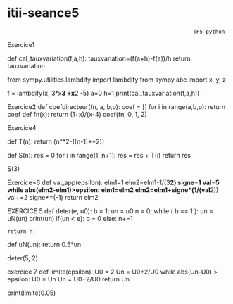 # itii-seance5


                                                               TP5 python

Exercice1


def cal_tauxvariation(f,a,h):
    tauxvariation=(f(a+h)-f(a))/h
    return tauxvariation

from sympy.utilities.lambdify import lambdify
from sympy.abc import x, y, z

f = lambdify(x, 3*x**3 +x**2 -5)
a=0
h=1
print(cal_tauxvariation(f,a,h))


Exercice2
def coefdirecteur(fn, a, b,p):
    coef = []
    for i in range(a,b,p):
        return coef
def fn(x):
return (1+x)/(x-4)
coef(fn, 0, 1, 2)


Exercice4

def T(n):
    return (n**2-((n-1)**2))

def S(n):
    res = 0
    for i in range(1, n+1):
        res = res + T(i)
    return res

S(3)

Exercice¬6
def val_app(epsilon): 
    elm1=1
    elm2=elm1-1/(3**2)
    signe=1
    val=5
    while abs(elm2-elm1)>epsilon:
       elm1=elm2
       elm2=elm1+signe*(1/(val**2))
       val+=2
       signe*=(-1)
    return elm2

EXERCICE 5
 def deter(e, u0):
    b = 1;
    un = u0
    n = 0;
    while ( b == 1 ):
        un = uN(un)
        print(un)
        if(un < e):
            b = 0
        else:
            n+=1

    return n;

def uN(un):
    return 0.5*un

deter(5, 2)

exercice 7
def limite(epsilon):
    U0 = 2
    Un = U0+2/U0
    while abs(Un-U0) > epsilon:
        U0 = Un
        Un = U0+2/U0
    return Un
 
 
print(limite(0.05)
